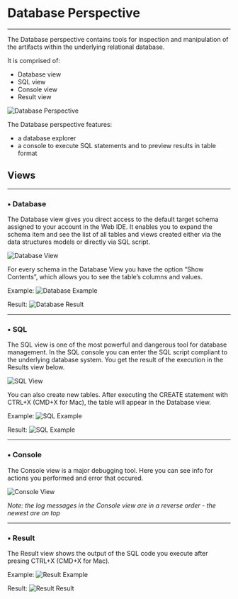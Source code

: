  # Database Perspective
---
The Database perspective contains tools for inspection and manipulation of the artifacts within the underlying relational database.

It is comprised of:
  - Database view
  - SQL view 
  - Console view 
  - Result view

![Database Perspective](https://github.com/dirigiblelabs/curriculum-2018/tree/master/ZlatinaMihaylova/1.png)

The Database perspective features:
  - a database explorer
  - a console to execute SQL statements and to preview results in table format


## Views
---
### • Database
The Database view gives you direct access to the default target schema assigned to your account in the Web IDE.
It enables you to expand the schema item and see the list of all tables and views created either via the data structures models or directly via SQL script.

![Database View](https://github.com/dirigiblelabs/curriculum-2018/tree/master/ZlatinaMihaylova/2.png)

For every schema in the Database View you have the option “Show Contents”, which allows you to see the table’s columns and values.

Example:
![Database Example](https://github.com/dirigiblelabs/curriculum-2018/tree/master/ZlatinaMihaylova/6.png)

Result:
![Database Result](https://github.com/dirigiblelabs/curriculum-2018/tree/master/ZlatinaMihaylova/7.png)

---
### • SQL
The SQL view is one of the most powerful and dangerous tool for database management.
In the SQL console you can enter the SQL script compliant to the underlying database system.
You get the result of the execution in the Results view below.

![SQL View](https://github.com/dirigiblelabs/curriculum-2018/tree/master/ZlatinaMihaylova/3.png)

You can also create new tables. After executing the CREATE statement with CTRL+X (CMD+X  for Mac), the table will appear in the Database view.

Example:
![SQL Example](https://github.com/dirigiblelabs/curriculum-2018/tree/master/ZlatinaMihaylova/8.png)

Result:
![SQL Example](https://github.com/dirigiblelabs/curriculum-2018/tree/master/ZlatinaMihaylova/9.png)

---
### • Console
The Console view is a major debugging tool. Here you can see info for actions you performed and error that occured.

![Console View](https://github.com/dirigiblelabs/curriculum-2018/tree/master/ZlatinaMihaylova/4.png)

*Note: the log messages in the Console view are in a reverse order - the newest are on top*

---
### • Result
The Result view shows the output of the SQL code you execute after presing CTRL+X (CMD+X  for Mac).

Example:
![Result Example](https://github.com/dirigiblelabs/curriculum-2018/tree/master/ZlatinaMihaylova/10.png)

Result:
![Result Result](https://github.com/dirigiblelabs/curriculum-2018/tree/master/ZlatinaMihaylova/11111.png)
